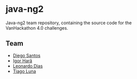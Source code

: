 # java-ng2
Java-ng2 team repository, containing the source code for the VanHackathon 4.0 challenges.

## Team

* [Diego Santos](https://www.behance.net/santosdiego)
* [Igor Harã](https://github.com/igorhara)
* [Leonardo Dias](https://github.com/leonardodias76)
* [Tiago Luna](https://github.com/tiagodeluna/)
